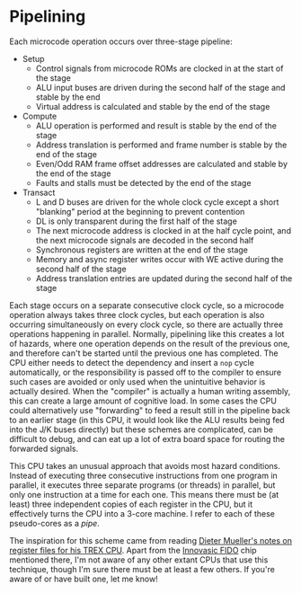 # Pipelining
Each microcode operation occurs over three-stage pipeline:
- Setup
	- Control signals from microcode ROMs are clocked in at the start of the stage
	- ALU input buses are driven during the second half of the stage and stable by the end
	- Virtual address is calculated and stable by the end of the stage
- Compute
	- ALU operation is performed and result is stable by the end of the stage
	- Address translation is performed and frame number is stable by the end of the stage
	- Even/Odd RAM frame offset addresses are calculated and stable by the end of the stage
	- Faults and stalls must be detected by the end of the stage
- Transact
	- L and D buses are driven for the whole clock cycle except a short "blanking" period at the beginning to prevent contention
	- DL is only transparent during the first half of the stage
	- The next microcode address is clocked in at the half cycle point, and the next microcode signals are decoded in the second half
	- Synchronous registers are written at the end of the stage
	- Memory and async register writes occur with WE active during the second half of the stage
	- Address translation entries are updated during the second half of the stage

Each stage occurs on a separate consecutive clock cycle, so a microcode operation always takes three clock cycles, but each operation is also occurring simultaneously on every clock cycle, so there are actually three operations happening in parallel. Normally, pipelining like this creates a lot of hazards, where one operation depends on the result of the previous one, and therefore can't be started until the previous one has completed. The CPU either needs to detect the dependency and insert a `nop` cycle automatically, or the responsibility is passed off to the compiler to ensure such cases are avoided or only used when the unintuitive behavior is actually desired. When the "compiler" is actually a human writing assembly, this can create a large amount of cognitive load.  In some cases the CPU could alternatively use "forwarding" to feed a result still in the pipeline back to an earlier stage (in this CPU, it would look like the ALU results being fed into the J/K buses directly) but these schemes are complicated, can be difficult to debug, and can eat up a lot of extra board space for routing the forwarded signals.

This CPU takes an unusual approach that avoids most hazard conditions. Instead of executing three consecutive instructions from one program in parallel, it executes three separate programs (or threads) in parallel, but only one instruction at a time for each one.
This means there must be (at least) three independent copies of each register in the CPU, but it effectively turns the CPU into a 3-core machine. I refer to each of these pseudo-cores as a _pipe_.
 
 The inspiration for this scheme came from reading [Dieter Mueller's notes on register files for his TREX CPU](http://www.6502.org/users/dieter/tarch/tarch_3.htm). Apart from the [Innovasic FIDO](https://www.analog.com/media/en/technical-documentation/data-sheets/fido1100.pdf) chip mentioned there, I'm not aware of any other extant CPUs that use this technique, though I'm sure there must be at least a few others. If you're aware of or have built one, let me know!